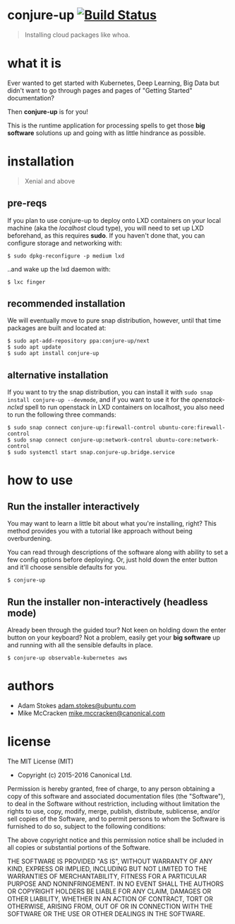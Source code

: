 # conjure-up [![Build Status](https://travis-ci.org/conjure-up/conjure-up.svg?branch=master)](https://travis-ci.org/conjure-up/conjure-up)
> Installing cloud packages like whoa.

# what it is

Ever wanted to get started with Kubernetes, Deep Learning, Big Data but didn't want
to go through pages and pages of "Getting Started" documentation?

Then **conjure-up** is for you!

This is the runtime application for processing spells to get those **big software**
solutions up and going with as little hindrance as possible.

# installation

> Xenial and above

## pre-reqs

If you plan to use conjure-up to deploy onto LXD containers on your local
machine (aka the _localhost_ cloud type), you will need to set up LXD
beforehand, as this requires **sudo**. If you haven't done that, you can configure
storage and networking with:
```
$ sudo dpkg-reconfigure -p medium lxd
```

..and wake up the lxd daemon with:

```
$ lxc finger
```

## recommended installation
We will eventually move to pure snap distribution, however, until that time
packages are built and located at:

```
$ sudo apt-add-repository ppa:conjure-up/next
$ sudo apt update
$ sudo apt install conjure-up
```

## alternative installation
If you want to try the snap distribution, you can install it with `sudo snap install conjure-up --devmode`,
and if you want to use it for the _openstack-nclxd_ spell to run openstack in LXD containers on localhost,
you also need to run the following three commands:

```
$ sudo snap connect conjure-up:firewall-control ubuntu-core:firewall-control
$ sudo snap connect conjure-up:network-control ubuntu-core:network-control
$ sudo systemctl start snap.conjure-up.bridge.service
```

# how to use

## Run the installer interactively

You may want to learn a little bit about what you're installing, right? This
method provides you with a tutorial like approach without being overburdening.

You can read through descriptions of the software along with ability to set a
few config options before deploying. Or, just hold down the enter button and
it'll choose sensible defaults for you.

```
$ conjure-up
```

## Run the installer non-interactively (headless mode)

Already been through the guided tour? Not keen on holding down the enter button
on your keyboard? Not a problem, easily get your **big software** up and running
with all the sensible defaults in place.

```
$ conjure-up observable-kubernetes aws
```

# authors

* Adam Stokes <adam.stokes@ubuntu.com>
* Mike McCracken <mike.mccracken@canonical.com>

# license

The MIT License (MIT)

* Copyright (c) 2015-2016 Canonical Ltd.

Permission is hereby granted, free of charge, to any person obtaining a copy
of this software and associated documentation files (the "Software"), to deal
in the Software without restriction, including without limitation the rights
to use, copy, modify, merge, publish, distribute, sublicense, and/or sell
copies of the Software, and to permit persons to whom the Software is
furnished to do so, subject to the following conditions:

The above copyright notice and this permission notice shall be included in
all copies or substantial portions of the Software.

THE SOFTWARE IS PROVIDED "AS IS", WITHOUT WARRANTY OF ANY KIND, EXPRESS OR
IMPLIED, INCLUDING BUT NOT LIMITED TO THE WARRANTIES OF MERCHANTABILITY,
FITNESS FOR A PARTICULAR PURPOSE AND NONINFRINGEMENT. IN NO EVENT SHALL THE
AUTHORS OR COPYRIGHT HOLDERS BE LIABLE FOR ANY CLAIM, DAMAGES OR OTHER
LIABILITY, WHETHER IN AN ACTION OF CONTRACT, TORT OR OTHERWISE, ARISING FROM,
OUT OF OR IN CONNECTION WITH THE SOFTWARE OR THE USE OR OTHER DEALINGS IN
THE SOFTWARE.

